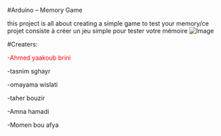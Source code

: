 #Arduino – Memory Game 

this project is all about creating a simple game to test your memory/ce projet consiste à créer un jeu simple pour tester votre mémoire
![Image](https://github.com/user-attachments/assets/f5e580a0-1210-4a84-bb40-c6c0d7e57742)

#Creaters:
<p style="color:red;">-Ahmed yaakoub brini</p>

-tasnim sghayr 

-omayama wislati

-taher bouzir 

-Amna hamadi

-Momen bou afya
